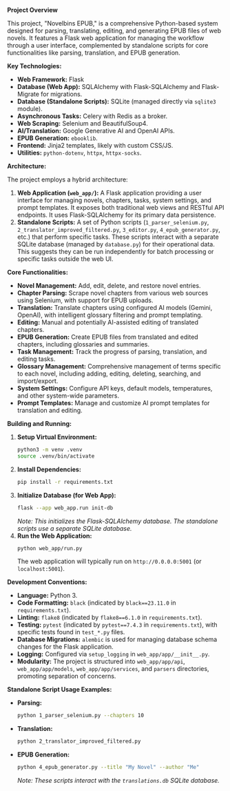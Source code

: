 **Project Overview**

This project, "Novelbins EPUB," is a comprehensive Python-based system designed for parsing, translating, editing, and generating EPUB files of web novels. It features a Flask web application for managing the workflow through a user interface, complemented by standalone scripts for core functionalities like parsing, translation, and EPUB generation.

**Key Technologies:**

*   **Web Framework:** Flask
*   **Database (Web App):** SQLAlchemy with Flask-SQLAlchemy and Flask-Migrate for migrations.
*   **Database (Standalone Scripts):** SQLite (managed directly via `sqlite3` module).
*   **Asynchronous Tasks:** Celery with Redis as a broker.
*   **Web Scraping:** Selenium and BeautifulSoup4.
*   **AI/Translation:** Google Generative AI and OpenAI APIs.
*   **EPUB Generation:** `ebooklib`.
*   **Frontend:** Jinja2 templates, likely with custom CSS/JS.
*   **Utilities:** `python-dotenv`, `httpx`, `httpx-socks`.

**Architecture:**

The project employs a hybrid architecture:

1.  **Web Application (`web_app/`):** A Flask application providing a user interface for managing novels, chapters, tasks, system settings, and prompt templates. It exposes both traditional web views and RESTful API endpoints. It uses Flask-SQLAlchemy for its primary data persistence.
2.  **Standalone Scripts:** A set of Python scripts (`1_parser_selenium.py`, `2_translator_improved_filtered.py`, `3_editor.py`, `4_epub_generator.py`, etc.) that perform specific tasks. These scripts interact with a separate SQLite database (managed by `database.py`) for their operational data. This suggests they can be run independently for batch processing or specific tasks outside the web UI.

**Core Functionalities:**

*   **Novel Management:** Add, edit, delete, and restore novel entries.
*   **Chapter Parsing:** Scrape novel chapters from various web sources using Selenium, with support for EPUB uploads.
*   **Translation:** Translate chapters using configured AI models (Gemini, OpenAI), with intelligent glossary filtering and prompt templating.
*   **Editing:** Manual and potentially AI-assisted editing of translated chapters.
*   **EPUB Generation:** Create EPUB files from translated and edited chapters, including glossaries and summaries.
*   **Task Management:** Track the progress of parsing, translation, and editing tasks.
*   **Glossary Management:** Comprehensive management of terms specific to each novel, including adding, editing, deleting, searching, and import/export.
*   **System Settings:** Configure API keys, default models, temperatures, and other system-wide parameters.
*   **Prompt Templates:** Manage and customize AI prompt templates for translation and editing.

**Building and Running:**

1.  **Setup Virtual Environment:**
    ```bash
    python3 -m venv .venv
    source .venv/bin/activate
    ```
2.  **Install Dependencies:**
    ```bash
    pip install -r requirements.txt
    ```
3.  **Initialize Database (for Web App):**
    ```bash
    flask --app web_app.run init-db
    ```
    *Note: This initializes the Flask-SQLAlchemy database. The standalone scripts use a separate SQLite database.*
4.  **Run the Web Application:**
    ```bash
    python web_app/run.py
    ```
    The web application will typically run on `http://0.0.0.0:5001` (or `localhost:5001`).

**Development Conventions:**

*   **Language:** Python 3.
*   **Code Formatting:** `black` (indicated by `black==23.11.0` in `requirements.txt`).
*   **Linting:** `flake8` (indicated by `flake8==6.1.0` in `requirements.txt`).
*   **Testing:** `pytest` (indicated by `pytest==7.4.3` in `requirements.txt`), with specific tests found in `test_*.py` files.
*   **Database Migrations:** `alembic` is used for managing database schema changes for the Flask application.
*   **Logging:** Configured via `setup_logging` in `web_app/app/__init__.py`.
*   **Modularity:** The project is structured into `web_app/app/api`, `web_app/app/models`, `web_app/app/services`, and `parsers` directories, promoting separation of concerns.

**Standalone Script Usage Examples:**

*   **Parsing:**
    ```bash
    python 1_parser_selenium.py --chapters 10
    ```
*   **Translation:**
    ```bash
    python 2_translator_improved_filtered.py
    ```
*   **EPUB Generation:**
    ```bash
    python 4_epub_generator.py --title "My Novel" --author "Me"
    ```
    *Note: These scripts interact with the `translations.db` SQLite database.*